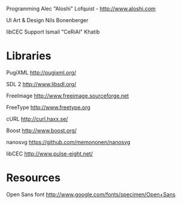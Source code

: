 Programming
	Alec "Aloshi" Lofquist - http://www.aloshi.com

UI Art & Design
	Nils Bonenberger

libCEC Support
	Ismail "CeRiAl" Khatib

Libraries
=========

PugiXML
	http://pugixml.org/

SDL 2
	http://www.libsdl.org/

FreeImage
	http://www.freeimage.sourceforge.net

FreeType
	http://www.freetype.org

cURL
	http://curl.haxx.se/

Boost
	http://www.boost.org/

nanosvg
	https://github.com/memononen/nanosvg

libCEC
	http://www.pulse-eight.net/

Resources
=========

Open Sans font
	http://www.google.com/fonts/specimen/Open+Sans
